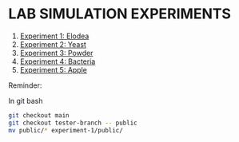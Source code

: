 # LAB SIMULATION EXPERIMENTS

1. [Experiment 1: Elodea](experiment-1)
2. [Experiment 2: Yeast](experiment-2)
3. [Experiment 3: Powder](experiment-3)
4. [Experiment 4: Bacteria](experiment-4)
5. [Experiment 5: Apple](experiment-5)

Reminder:

In git bash

```bash
git checkout main
git checkout tester-branch -- public
mv public/* experiment-1/public/
```
